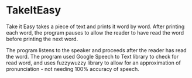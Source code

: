 # TakeItEasy
Take it Easy takes a piece of text and prints it word by word. After printing each word, the program pauses to allow the reader to have read the word before printing the next word.

The program listens to the speaker and proceeds after the reader has read the word. The program used Google Speech to Text library to check for read word, and uses fuzzywuzzy library to allow for an approximation of pronunciation - not needing 100% accuracy of speech.

